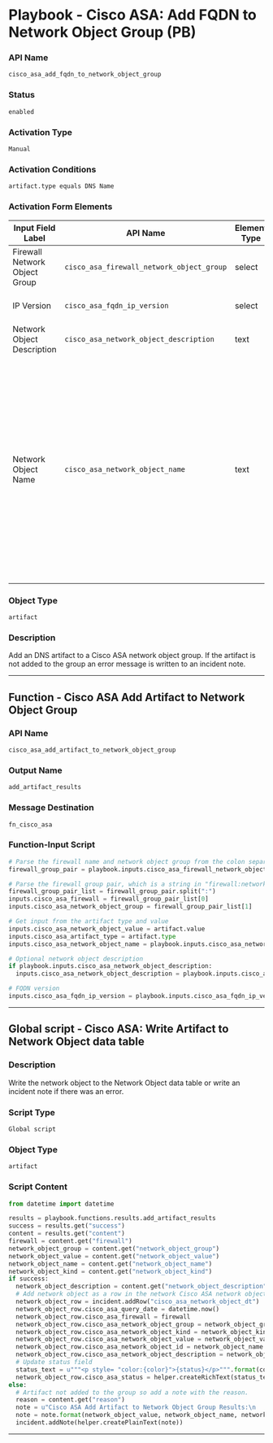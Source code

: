 <!--
    DO NOT MANUALLY EDIT THIS FILE
    THIS FILE IS AUTOMATICALLY GENERATED WITH resilient-sdk codegen
    Generated with resilient-sdk v50.0.151
-->

# Playbook - Cisco ASA: Add FQDN to Network Object Group (PB)

### API Name
`cisco_asa_add_fqdn_to_network_object_group`

### Status
`enabled`

### Activation Type
`Manual`

### Activation Conditions
`artifact.type equals DNS Name`

### Activation Form Elements
| Input Field Label | API Name | Element Type | Tooltip | Requirement |
| ----------------- | -------- | ------------ | ------- | ----------- |
| Firewall Network Object Group | `cisco_asa_firewall_network_object_group` | select | - | Always |
| IP Version | `cisco_asa_fqdn_ip_version` | select | IPv4FQDN or IPv6FQDN | Optional |
| Network Object Description | `cisco_asa_network_object_description` | text | - | Optional |
| Network Object Name | `cisco_asa_network_object_name` | text | Objects must have unique names that are limited to 64 characters, including letters and numbers. Space and these special characters: .!@#$%^&()-_{} are NOT permitted.  Object names are case-sensitive. | Always |

### Object Type
`artifact`

### Description
Add an DNS artifact to a Cisco ASA network object group.  If the artifact is not added to the group an error message is written to an incident note.


---
## Function - Cisco ASA Add Artifact to Network Object Group

### API Name
`cisco_asa_add_artifact_to_network_object_group`

### Output Name
`add_artifact_results`

### Message Destination
`fn_cisco_asa`

### Function-Input Script
```python
# Parse the firewall name and network object group from the colon separated string
firewall_group_pair = playbook.inputs.cisco_asa_firewall_network_object_group

# Parse the firewall group pair, which is a string in "firewall:network_object_group" format
firewall_group_pair_list = firewall_group_pair.split(":")
inputs.cisco_asa_firewall = firewall_group_pair_list[0]
inputs.cisco_asa_network_object_group = firewall_group_pair_list[1]

# Get input from the artifact type and value
inputs.cisco_asa_network_object_value = artifact.value
inputs.cisco_asa_artifact_type = artifact.type
inputs.cisco_asa_network_object_name = playbook.inputs.cisco_asa_network_object_name

# Optional network object description
if playbook.inputs.cisco_asa_network_object_description:
  inputs.cisco_asa_network_object_description = playbook.inputs.cisco_asa_network_object_description

# FQDN version
inputs.cisco_asa_fqdn_ip_version = playbook.inputs.cisco_asa_fqdn_ip_version

```

---

## Global script - Cisco ASA: Write Artifact to Network Object data table

### Description
Write the network object to the Network Object data table or write an incident note if there was an error.

### Script Type
`Global script`

### Object Type
`artifact`

### Script Content
```python
from datetime import datetime

results = playbook.functions.results.add_artifact_results
success = results.get("success")
content = results.get("content")
firewall = content.get("firewall")
network_object_group = content.get("network_object_group")
network_object_value = content.get("network_object_value")
network_object_name = content.get("network_object_name")
network_object_kind = content.get("network_object_kind")
if success:
  network_object_description = content.get("network_object_description")
  # Add network object as a row in the network Cisco ASA network objects data table
  network_object_row = incident.addRow("cisco_asa_network_object_dt")
  network_object_row.cisco_asa_query_date = datetime.now()
  network_object_row.cisco_asa_firewall = firewall
  network_object_row.cisco_asa_network_object_group = network_object_group
  network_object_row.cisco_asa_network_object_kind = network_object_kind
  network_object_row.cisco_asa_network_object_value = network_object_value
  network_object_row.cisco_asa_network_object_id = network_object_name
  network_object_row.cisco_asa_network_object_description = network_object_description  
  # Update status field
  status_text = u"""<p style= "color:{color}">{status}</p>""".format(color="green", status="Active")
  network_object_row.cisco_asa_status = helper.createRichText(status_text)
else:
  # Artifact not added to the group so add a note with the reason.
  reason = content.get("reason")
  note = u"Cisco ASA Add Artifact to Network Object Group Results:\n    Artifact value: {0}\n    Object Name: {1} \n    Object Kind: {2} was not added to Firewall: {3}, Network Object Group: {4}\n\n{5}"
  note = note.format(network_object_value, network_object_name, network_object_kind, firewall, network_object_group, reason)
  incident.addNote(helper.createPlainText(note))
```

---

